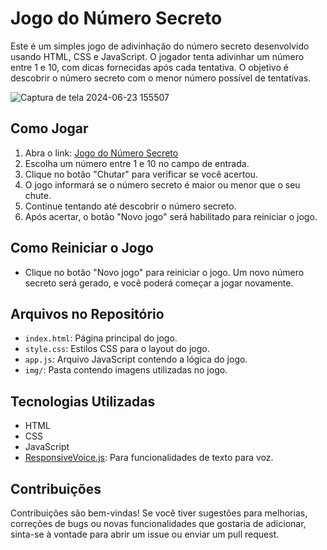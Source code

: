# Jogo do Número Secreto

Este é um simples jogo de adivinhação do número secreto desenvolvido usando HTML, CSS e JavaScript. O jogador tenta adivinhar um número entre 1 e 10, com dicas fornecidas após cada tentativa. O objetivo é descobrir o número secreto com o menor número possível de tentativas.

![Captura de tela 2024-06-23 155507](https://github.com/felipepsombra/jogo_do_numero_secreto/assets/130610742/a84e9a0b-9dde-488e-8b60-f2408ccaab01)

## Como Jogar

1. Abra o link: [Jogo do Número Secreto](https://jogo-do-numero-secreto-ten-pink-72.vercel.app)
2. Escolha um número entre 1 e 10 no campo de entrada.
3. Clique no botão "Chutar" para verificar se você acertou.
4. O jogo informará se o número secreto é maior ou menor que o seu chute.
5. Continue tentando até descobrir o número secreto.
6. Após acertar, o botão "Novo jogo" será habilitado para reiniciar o jogo.

## Como Reiniciar o Jogo

- Clique no botão "Novo jogo" para reiniciar o jogo. Um novo número secreto será gerado, e você poderá começar a jogar novamente.

## Arquivos no Repositório

- `index.html`: Página principal do jogo.
- `style.css`: Estilos CSS para o layout do jogo.
- `app.js`: Arquivo JavaScript contendo a lógica do jogo.
- `img/`: Pasta contendo imagens utilizadas no jogo.

## Tecnologias Utilizadas

- HTML
- CSS
- JavaScript
- [ResponsiveVoice.js](https://responsivevoice.org/): Para funcionalidades de texto para voz.

## Contribuições

Contribuições são bem-vindas! Se você tiver sugestões para melhorias, correções de bugs ou novas funcionalidades que gostaria de adicionar, sinta-se à vontade para abrir um issue ou enviar um pull request.
